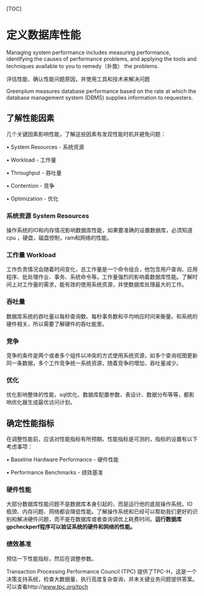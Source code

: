 [TOC]



# 定义数据库性能

Managing system performance includes measuring performance, identifying the causes of performance
problems, and applying the tools and techniques available to you to remedy（补救） the problems.

评估性能、确认性能问题原因，并使用工具和技术来解决问题

Greenplum measures database performance based on the rate at which the database management
system (DBMS) supplies information to requesters.

## 了解性能因素

几个关键因素影响性能，了解这些因素有发现性能时机并避免问题：

• System Resources - 系统资源

• Workload - 工作量

• Throughput - 吞吐量

• Contention - 竞争

• Optimization - 优化

### 系统资源 System Resources

操作系统的IO和内存情况影响数据库性能，如果要准确的设置数据库，必须知道cpu ，硬盘，磁盘控制，ram和网络的性能。

### 工作量 Workload 

工作负责情况会随着时间变化，总工作量是一个命令组合，他包含用户查询、应用程序、批处理作业、事务、系统命令等。工作量强烈的影响着数据库性能。了解时间上对工作量的需求，能有效的使用系统资源，并使数据库处理最大的工作。

### 吞吐量

数据库系统的吞吐量以每秒查询数、每秒事务数和平均响应时间来衡量。和系统的硬件相关，所以需要了解硬件的吞吐能里。

### 竞争

竞争的条件是两个或者多个组件以冲突的方式使用系统资源，如多个查询视图更新同一条数据，多个工作竞争统一系统资源，随着竞争的增加，吞吐量减少。

### 优化

优化影响整体的性能，sql优化、数据库配置参数、表设计、数据分布等等，都影响优化器生成最优访问计划。



## 确定性能指标

在调整性能前，应该对性能指标有所预期，性能指标是可测的，指标的设置有以下考虑事项：

• Baseline Hardware Performance - 硬件性能

• Performance Benchmarks - 绩效基准



### 硬件性能

大部分数据库性能问题不是数据库本身引起的，而是运行他的底层操作系统。IO瓶颈、内存问题、网络都会降低性能。了解操作系统和已经可以帮助我们更好的识别和解决硬件问题，而不是在数据库或者查询调优上耗费时间。**运行数据库gpcheckperf程序可以验证系统的硬件和网络的性能。**



### 绩效基准

预估一下性能指标，然后在调整参数。



Transaction Processing Performance Council (TPC) 提供了TPC-H，这是一个决策支持系统，检查大数据量，执行高度复杂查询，并未关键业务问题提供答案。可以查看http://www.tpc.org/tpch